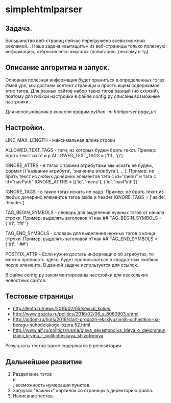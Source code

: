 # simplehtmlparser

## Задача.

Большинство веб-страниц сейчас перегружено всевозможной рекламой… Наша задача «вытащить»
из веб-страницы только полезную информацию, отбросив весь «мусор» (навигацию, рекламу и тд).

## Описание алгоритма и запуск.

Основная полезная информация будет храниться в определенных тэгах. Имея урл, мы достаем контент страницы и просто ищем содержимое этих тэгов. Для разных сайтов набор таких тэгов разный (но схожий), поэтому для гибкой настройки в файле config.py описаны возможные настройки.

Для использования в консоли вводим *python -m htmlparser page_url*

## Настройки.
LINE_MAX_LENGTH - максимальная длина строки

ALLOWED_TEXT_TAGS - тэги, из которых будем брать текст. 
Пример: Брать текст из h1 и p
ALLOWED_TEXT_TAGS = ['h1', 'p']

IGNORE_ATTRS - в тэгах с такими атрибутами мы искать не будем, формат [('название атрибута', 'значение атрибута'), ...]. 
Пример: не брать текст из любых дочерних элементов тэга с id="menu" и тэга с id="navPath"
IGNORE_ATTRS = [('id', 'menu'), ('id', 'navPath')]

IGNORE_TAGS - в таких тэгах искать не надо. 
Пример: не брать текст из любых дочерних элементов тэгов aside и header
IGNORE_TAGS = ['aside', 'header']

TAG_BEGIN_SYMBOLS - словарь для выделения нужных тэгов от начала строки. 
Пример: выделять заголовок h1 как ##
TAG_BEGIN_SYMBOLS = {'h1': '## '}

TAG_END_SYMBOLS - словарь для выделения нужных тэгов с конца строки. 
Пример: выделять заголовок h1 как ##
TAG_END_SYMBOLS = {'h1': ' ##'}

POSTFIX_ATTR - Если нужно достать информацию об атрибутах, то можно прописать здесь, будет прописываться в квадратных 
скобках после элемента.
В данной задаче используется для ссылок.

В файле config.py закомментированы настройки для нескольких новостных сайтов.

## Тестовые страницы
* http://lenta.ru/news/2016/02/05/sexual_kolne/
* http://www.gazeta.ru/politics/2016/02/06_a_8060903.shtml
* http://aidom.ru/hots/2016/start-prodazh-eksklyuzivnih-uchastkov-na-beregu-suhodolskogo-ozera.52.html
* http://www.aif.ru/politics/russia/glava_sevastopolya_ideya_o_dekommunizacii_kryma_-_politicheskaya_shizofreniya

Результаты тестов также содержатся в репозитории.

## Дальнейшее развитие
1. Разделение тэгов <ol></ol> и <ul></ul> , возможность нумерации пунктов.
2. Загрузка "важных" картинок со страницы в директорию файла. 
3. Написание тестов.


